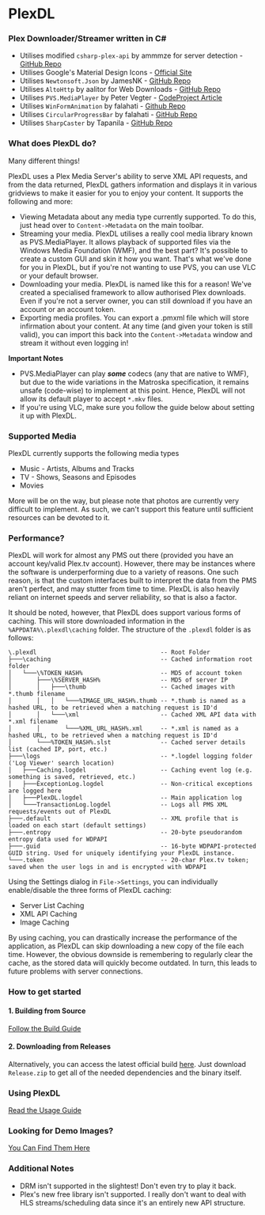 # PlexDL
### Plex Downloader/Streamer written in C#

- Utilises modified `csharp-plex-api` by ammmze for server detection - [GitHub Repo](https://github.com/ammmze/csharp-plex-api)
- Utilises Google's Material Design Icons - [Official Site](https://material.io/icons)
- Utilises `Newtonsoft.Json` by JamesNK - [GitHub Repo](https://github.com/JamesNK/Newtonsoft.Json)
- Utilises `AltoHttp` by aalitor for Web Downloads - [GitHub Repo](https://github.com/aalitor/AltoHttp)
- Utilises `PVS.MediaPlayer` by Peter Vegter - [CodeProject Article](https://www.codeproject.com/Articles/109714/PVS-MediaPlayer-Audio-and-Video-Player-Library)
- Utilises `WinFormAnimation` by falahati - [Github Repo](https://github.com/falahati/WinFormAnimation/)
- Utilises `CircularProgressBar` by falahati - [GitHub Repo](https://github.com/falahati/CircularProgressBar/)
- Utilises `SharpCaster` by Tapanila - [GitHub Repo](https://github.com/Tapanila/SharpCaster)

### What does PlexDL do?
Many different things!

PlexDL uses a Plex Media Server's ability to serve XML API requests, and from the data returned, PlexDL gathers information and displays it in various gridviews to make it easier for you to enjoy your content. It supports the following and more:
- Viewing Metadata about any media type currently supported. To do this, just head over to `Content->Metadata` on the main toolbar.
- Streaming your media. PlexDL utilises a really cool media library known as PVS.MediaPlayer. It allows playback of supported files via the Windows Media Foundation (WMF), and the best part? It's possible to create a custom GUI and skin it how you want. That's what we've done for you in PlexDL, but if you're not wanting to use PVS, you can use VLC or your default browser.
- Downloading your media. PlexDL is named like this for a reason! We've created a specialised framework to allow authorised Plex downloads. Even if you're not a server owner, you can still download if you have an account or an account token.
- Exporting media profiles. You can export a .pmxml file which will store infirmation about your content. At any time (and given your token is still valid), you can import this back into the `Content->Metadata` window and stream it without even logging in!

**Important Notes**

- PVS.MediaPlayer can play ***some*** codecs (any that are native to WMF), but due to the wide variations in the Matroska specification, it remains unsafe (code-wise) to implement at this point. Hence, PlexDL will not allow its default player to accept `*.mkv` files.
- If you're using VLC, make sure you follow the guide below about setting it up with PlexDL.

### Supported Media
PlexDL currently supports the following media types
- Music - Artists, Albums and Tracks
- TV - Shows, Seasons and Episodes
- Movies

More will be on the way, but please note that photos are currently very difficult to implement. As such, we can't support this feature until sufficient resources can be devoted to it.

### Performance?
PlexDL will work for almost any PMS out there (provided you have an account key/valid Plex.tv account). However, there may be instances where the software is underperforming due to a variety of reasons. One such reason, is that the custom interfaces built to interpret the data from the PMS aren't perfect, and may stutter from time to time. PlexDL is also heavily reliant on internet speeds and server reliability, so that is also a factor.

It should be noted, however, that PlexDL does support various forms of caching. This will store downloaded information in the  `%APPDATA%\.plexdl\caching` folder. The structure of the `.plexdl` folder is as follows:
```
\.plexdl                                   -- Root Folder
├───\caching                               -- Cached information root folder
│   └───\%TOKEN_HASH%                      -- MD5 of account token
│       ├───\%SERVER_HASH%                 -- MD5 of server IP
│       │   ├───\thumb                     -- Cached images with *.thumb filename
│       │   │   └───%IMAGE_URL_HASH%.thumb -- *.thumb is named as a hashed URL, to be retrieved when a matching request is ID'd
│       │   └───\xml                       -- Cached XML API data with *.xml filename
│       │       └───%XML_URL_HASH%.xml     -- *.xml is named as a hashed URL, to be retrieved when a matching request is ID'd
│       └───%TOKEN_HASH%.slst              -- Cached server details list (cached IP, port, etc.)
├───\logs                                  -- *.logdel logging folder ('Log Viewer' search location)   
│   ├───Caching.logdel                     -- Caching event log (e.g. something is saved, retrieved, etc.)
│   ├───ExceptionLog.logdel                -- Non-critical exceptions are logged here
│   ├───PlexDL.logdel                      -- Main application log
│   └───TransactionLog.logdel              -- Logs all PMS XML requests/events out of PlexDL
├───.default                               -- XML profile that is loaded on each start (default settings)
├───.entropy                               -- 20-byte pseudorandom entropy data used for WDPAPI
├───.guid                                  -- 16-byte WDPAPI-protected GUID string. Used for uniquely identifying your PlexDL instance.
└───.token                                 -- 20-char Plex.tv token; saved when the user logs in and is encrypted with WDPAPI
```

Using the Settings dialog in `File->Settings`, you can individually enable/disable the three forms of PlexDL caching:
- Server List Caching
- XML API Caching
- Image Caching

By using caching, you can drastically increase the performance of the application, as PlexDL can skip downloading a new copy of the file each time. However, the obvious downside is remembering to regularly clear the cache, as the stored data will quickly become outdated. In turn, this leads to future problems with server connections.

### How to get started
#### __1. Building from Source__
[Follow the Build Guide](./BUILDING.md)

#### __2. Downloading from Releases__
Alternatively, you can access the latest official build [here](https://github.com/Brhsoftco/PlexDL/releases/latest). Just download `Release.zip` to get all of the needed dependencies and the binary itself.

### __Using PlexDL__
[Read the Usage Guide](./USAGE.md)

### __Looking for Demo Images?__
[You Can Find Them Here](./demo_images)

### Additional Notes
- DRM isn't supported in the slightest! Don't even try to play it back.
- Plex's new free library isn't supported. I really don't want to deal with HLS streams/scheduling data since it's an entirely new API structure.
